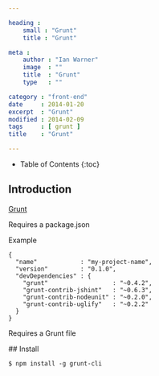 ```yaml
---

heading :
    small : "Grunt"
    title : "Grunt"

meta :
    author : "Ian Warner"
    image  : ""
    title  : "Grunt"
    type   : ""

category : "front-end"
date     : 2014-01-20
excerpt  : "Grunt"
modified : 2014-02-09
tags     : [ grunt ]
title    : "Grunt"

---
```


* Table of Contents
{:toc}

## Introduction

[Grunt][]

Requires a package.json

Example

    {
      "name"            : "my-project-name",
      "version"         : "0.1.0",
      "devDependencies" : {
        "grunt"                  : "~0.4.2",
        "grunt-contrib-jshint"   : "~0.6.3",
        "grunt-contrib-nodeunit" : "~0.2.0",
        "grunt-contrib-uglify"   : "~0.2.2"
      }
    }

Requires a Grunt file

## Install

    $ npm install -g grunt-cli

[Grunt]:http://gruntjs.com/